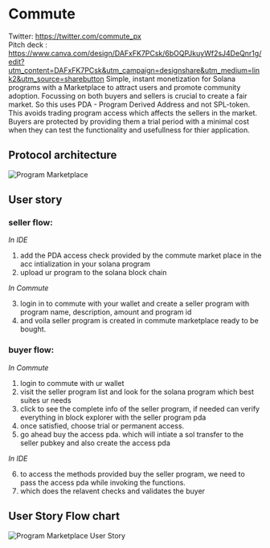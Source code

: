 # Commute
Twitter: https://twitter.com/commute_px  
Pitch deck : https://www.canva.com/design/DAFxFK7PCsk/6bOQPJkuyWf2sJ4DeQnr1g/edit?utm_content=DAFxFK7PCsk&utm_campaign=designshare&utm_medium=link2&utm_source=sharebutton
Simple, instant monetization for Solana programs with a Marketplace to attract users and promote community adoption. Focussing on both buyers and sellers is crucial to create a fair market. So this uses PDA - Program Derived Address and not SPL-token. This avoids trading program access which affects the sellers in the market. Buyers are protected by providing them a trial period with a minimal cost when they can test the functionality and usefullness for thier application. 

## Protocol architecture
![Program Marketplace](https://i.imgur.com/i3VvNnf.jpg)

## User story
### seller flow:
*In IDE*
 1. add the PDA access check provided by the commute market place in the acc intialization in your solana program
 2. upload ur program to the solana block chain  

 *In Commute*

 3. login in to commute with your wallet and create a seller program with program name, description, amount and program id
 4.  and voila seller program is created in commute marketplace ready to be bought.

 ### buyer flow:

 *In Commute*
 1. login to commute with ur wallet
 2. visit the seller program list and look for the solana program which best suites ur needs
 3. click to see the complete info of the seller program, if needed can verify everything in block explorer with the seller program pda
 4. once satisfied, choose trial or permanent access.
 5. go ahead buy the access pda. which will intiate a sol transfer to the seller pubkey and also create the access pda

*In IDE*

6. to access the methods provided buy the seller program, we need to pass the access pda while invoking the functions.
7. which does the relavent checks and validates the buyer

## User Story Flow chart 
![Program Marketplace User Story](https://i.imgur.com/B79Ef9U.jpeg)
